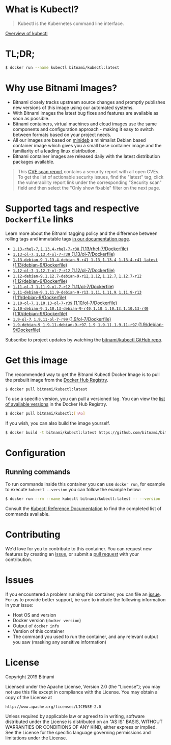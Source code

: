 
# What is Kubectl?

> Kubectl is the Kubernetes command line interface.

[Overview of kubectl](https://kubernetes.io/docs/reference/kubectl/overview/)

# TL;DR;

```bash
$ docker run --name kubectl bitnami/kubectl:latest
```

# Why use Bitnami Images?

* Bitnami closely tracks upstream source changes and promptly publishes new versions of this image using our automated systems.
* With Bitnami images the latest bug fixes and features are available as soon as possible.
* Bitnami containers, virtual machines and cloud images use the same components and configuration approach - making it easy to switch between formats based on your project needs.
* All our images are based on [minideb](https://github.com/bitnami/minideb) a minimalist Debian based container image which gives you a small base container image and the familiarity of a leading linux distribution.
* Bitnami container images are released daily with the latest distribution packages available.


> This [CVE scan report](https://quay.io/repository/bitnami/kubectl?tab=tags) contains a security report with all open CVEs. To get the list of actionable security issues, find the "latest" tag, click the vulnerability report link under the corresponding "Security scan" field and then select the "Only show fixable" filter on the next page.

# Supported tags and respective `Dockerfile` links

Learn more about the Bitnami tagging policy and the difference between rolling tags and immutable tags [in our documentation page](https://docs.bitnami.com/containers/how-to/understand-rolling-tags-containers/).


* [`1.13-rhel-7`, `1.13.4-rhel-7-r38` (1.13/rhel-7/Dockerfile)](https://github.com/bitnami/bitnami-docker-kubectl/blob/1.13.4-rhel-7-r38/1.13/rhel-7/Dockerfile)
* [`1.13-ol-7`, `1.13.4-ol-7-r39` (1.13/ol-7/Dockerfile)](https://github.com/bitnami/bitnami-docker-kubectl/blob/1.13.4-ol-7-r39/1.13/ol-7/Dockerfile)
* [`1.13-debian-9`, `1.13.4-debian-9-r41`, `1.13`, `1.13.4`, `1.13.4-r41`, `latest` (1.13/debian-9/Dockerfile)](https://github.com/bitnami/bitnami-docker-kubectl/blob/1.13.4-debian-9-r41/1.13/debian-9/Dockerfile)
* [`1.12-ol-7`, `1.12.7-ol-7-r12` (1.12/ol-7/Dockerfile)](https://github.com/bitnami/bitnami-docker-kubectl/blob/1.12.7-ol-7-r12/1.12/ol-7/Dockerfile)
* [`1.12-debian-9`, `1.12.7-debian-9-r12`, `1.12`, `1.12.7`, `1.12.7-r12` (1.12/debian-9/Dockerfile)](https://github.com/bitnami/bitnami-docker-kubectl/blob/1.12.7-debian-9-r12/1.12/debian-9/Dockerfile)
* [`1.11-ol-7`, `1.11.9-ol-7-r12` (1.11/ol-7/Dockerfile)](https://github.com/bitnami/bitnami-docker-kubectl/blob/1.11.9-ol-7-r12/1.11/ol-7/Dockerfile)
* [`1.11-debian-9`, `1.11.9-debian-9-r13`, `1.11`, `1.11.9`, `1.11.9-r13` (1.11/debian-9/Dockerfile)](https://github.com/bitnami/bitnami-docker-kubectl/blob/1.11.9-debian-9-r13/1.11/debian-9/Dockerfile)
* [`1.10-ol-7`, `1.10.13-ol-7-r39` (1.10/ol-7/Dockerfile)](https://github.com/bitnami/bitnami-docker-kubectl/blob/1.10.13-ol-7-r39/1.10/ol-7/Dockerfile)
* [`1.10-debian-9`, `1.10.13-debian-9-r40`, `1.10`, `1.10.13`, `1.10.13-r40` (1.10/debian-9/Dockerfile)](https://github.com/bitnami/bitnami-docker-kubectl/blob/1.10.13-debian-9-r40/1.10/debian-9/Dockerfile)
* [`1.9-ol-7`, `1.9.11-ol-7-r99` (1.9/ol-7/Dockerfile)](https://github.com/bitnami/bitnami-docker-kubectl/blob/1.9.11-ol-7-r99/1.9/ol-7/Dockerfile)
* [`1.9-debian-9`, `1.9.11-debian-9-r97`, `1.9`, `1.9.11`, `1.9.11-r97` (1.9/debian-9/Dockerfile)](https://github.com/bitnami/bitnami-docker-kubectl/blob/1.9.11-debian-9-r97/1.9/debian-9/Dockerfile)

Subscribe to project updates by watching the [bitnami/kubectl GitHub repo](https://github.com/bitnami/bitnami-docker-kubectl).

# Get this image

The recommended way to get the Bitnami Kubectl Docker Image is to pull the prebuilt image from the [Docker Hub Registry](https://hub.docker.com/r/bitnami/kubectl).

```bash
$ docker pull bitnami/kubectl:latest
```

To use a specific version, you can pull a versioned tag. You can view the [list of available versions](https://hub.docker.com/r/bitnami/kubectl/tags/) in the Docker Hub Registry.

```bash
$ docker pull bitnami/kubectl:[TAG]
```

If you wish, you can also build the image yourself.

```bash
$ docker build -t bitnami/kubectl:latest https://github.com/bitnami/bitnami-docker-kubectl.git
```

# Configuration

## Running commands

To run commands inside this container you can use `docker run`, for example to execute `kubectl --version` you can follow the example below:

```bash
$ docker run --rm --name kubectl bitnami/kubectl:latest -- --version
```

Consult the [Kubectl Reference Documentation](https://kubernetes.io/docs/reference/generated/kubectl/kubectl-commands) to find the completed list of commands available.

# Contributing

We'd love for you to contribute to this container. You can request new features by creating an [issue](https://github.com/bitnami/bitnami-docker-kubectl/issues), or submit a [pull request](https://github.com/bitnami/bitnami-docker-kubectl/pulls) with your contribution.

# Issues

If you encountered a problem running this container, you can file an [issue](https://github.com/bitnami/bitnami-docker-kubectl/issues). For us to provide better support, be sure to include the following information in your issue:

- Host OS and version
- Docker version (`docker version`)
- Output of `docker info`
- Version of this container
- The command you used to run the container, and any relevant output you saw (masking any sensitive information)

# License

Copyright 2019 Bitnami

Licensed under the Apache License, Version 2.0 (the "License");
you may not use this file except in compliance with the License.
You may obtain a copy of the License at

    http://www.apache.org/licenses/LICENSE-2.0

Unless required by applicable law or agreed to in writing, software
distributed under the License is distributed on an "AS IS" BASIS,
WITHOUT WARRANTIES OR CONDITIONS OF ANY KIND, either express or implied.
See the License for the specific language governing permissions and
limitations under the License.
